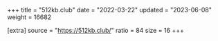 +++
title = "512kb.club"
date = "2022-03-22"
updated = "2023-06-08"
weight = 16682

[extra]
source = "https://512kb.club/"
ratio = 84
size = 16
+++
